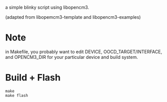 a simple blinky script using libopencm3.

(adapted from libopemcm3-template and libopencm3-examples)

# Note 
in Makefile, you probably want to edit DEVICE, OOCD_TARGET/INTERFACE, and
OPENCM3_DIR for your particular device and build system.

# Build + Flash
```
make
make flash
```

